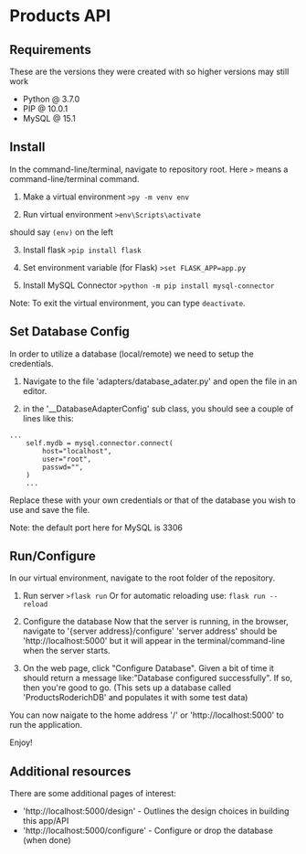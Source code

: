 # Products API
## Requirements
These are the versions they were created with so higher versions may still work
- Python @ 3.7.0
- PIP @ 10.0.1
- MySQL @ 15.1

## Install
In the command-line/terminal, navigate to repository root. Here ```>``` means a command-line/terminal command.

1. Make a virtual environment
```>py -m venv env```

2. Run virtual environment
```>env\Scripts\activate```

should say ```(env)``` on the left

3. Install flask
```>pip install flask```

4. Set environment variable (for Flask)
```>set FLASK_APP=app.py```

5. Install MySQL Connector
```>python -m pip install mysql-connector```

Note: To exit the virtual environment, you can type ```deactivate```.

## Set Database Config
In order to utilize a database (local/remote) we need to setup the credentials.

1. Navigate to the file 'adapters/database_adater.py' and open the file in an editor.

2. in the '__DatabaseAdapterConfig' sub class, you should see a couple of lines like this:
```
...
    self.mydb = mysql.connector.connect(
        host="localhost",
        user="root",
        passwd="",
    )
    ...
```
Replace these with your own credentials or that of the database you wish to use and save the file.

Note: the default port here for MySQL is 3306

## Run/Configure
In our virtual environment, navigate to the root folder of the repository.

1. Run server
```>flask run```
Or for automatic reloading use:
```flask run --reload```

2. Configure the database
Now that the server is running, in the browser, navigate to '{server address}/configure' 
'server address' should be 'http://localhost:5000' but it will appear in the terminal/command-line when the server starts.

3. On the web page, click "Configure Database". Given a bit of time it should return a message like:"Database configured successfully". If so, then you're good to go.
(This sets up a database called 'ProductsRoderichDB' and populates it with some test data)


You can now naigate to the home address '/' or 'http://localhost:5000' to run the application.

Enjoy!

## Additional resources
There are some additional pages of interest:

- 'http://localhost:5000/design' - Outlines the design choices in building this app/API
- 'http://localhost:5000/configure' - Configure or drop the database (when done)